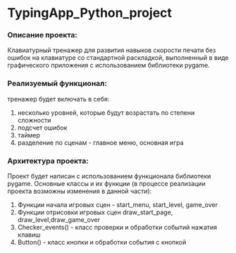# TypingApp_Python_project

### Описание проекта: 
Клавиатурный тренажер для развития навыков скорости печати без ошибок на клавиатуре со стандартной раскладкой, выполненный в виде графического приложения с использованием библиотеки pygame.

### Реализуемый функционал:
тренажер будет включать в себя:
1) несколько уровней, которые будут возрастать по степени сложности
2) подсчет ошибок
3) таймер
4) разделение по сценам - главное меню, основная игра

### Архитектура проекта:

Проект будет написан с использованием функционала библиотеки pygame. Основные классы и их функции (в процессе реализации проекта возможны изменения в данной части):
1) Функции начала игровых сцен - start_menu, start_level, game_over
2) Функции отрисовки игровых сцен draw_start_page, draw_level,draw_game_over
3) Checker_events() - класс проверки и обработки событий нажатия клавиш
4) Button() - класс кнопки и обработки события с кнопкой
